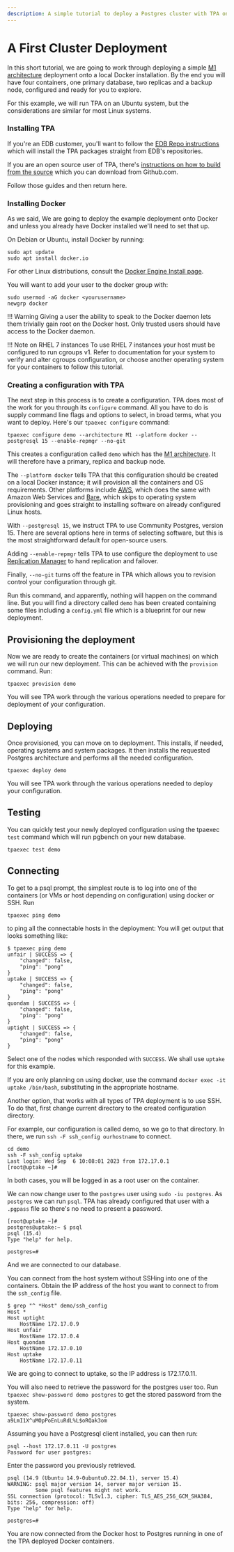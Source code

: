 ```yaml
---
description: A simple tutorial to deploy a Postgres cluster with TPA on Docker.
---
```


# A First Cluster Deployment

In this short tutorial, we are going to work through deploying a simple [M1 architecture](architecture-M1.md) deployment onto a local Docker installation. By the end you will have four containers, one primary database, two replicas and a backup node, configured and ready for you to explore.

For this example, we will run TPA on an Ubuntu system, but the considerations are similar for most Linux systems.

### Installing TPA

If you're an EDB customer, you'll want to follow the [EDB Repo instructions](INSTALL.md) which will install the TPA packages straight from EDB's repositories.

If you are an open source user of TPA, there's [instructions on how to build from the source](INSTALL-repo.md) which you can download from Github.com.

Follow those guides and then return here.


### Installing Docker

As we said, We are going to deploy the example deployment onto Docker and unless you already have Docker installed we'll need to set that up.

On Debian or Ubuntu, install Docker by running:

```
sudo apt update
sudo apt install docker.io
```

For other Linux distributions, consult the [Docker Engine Install page](https://docs.docker.com/engine/install/).

You will want to add your user to the docker group with:

```
sudo usermod -aG docker <yourusername>
newgrp docker
```

!!! Warning
    Giving a user the ability to speak to the Docker daemon
    lets them trivially gain root on the Docker host. Only trusted users
    should have access to the Docker daemon.

!!! Note on RHEL 7 instances
    To use RHEL 7 instances your host must be configured to run cgroups v1. 
    Refer to documentation for your system to verify and alter cgroups configuration, 
    or choose another operating system for your containers to follow this tutorial.


### Creating a configuration with TPA

The next step in this process is to create a configuration. TPA does most of the work for you through its `configure` command. All you have to do is supply command line flags and options to select, in broad terms, what you want to deploy. Here's our `tpaexec configure` command:

```
tpaexec configure demo --architecture M1 --platform docker --postgresql 15 --enable-repmgr --no-git
```

This creates a configuration called `demo` which has the [M1 architecture](architecture-M1/). It will therefore have a primary, replica and backup node.

The `--platform docker` tells TPA that this configuration should be created on a local Docker instance; it will provision all the containers and OS requirements. Other platforms include [AWS](platform-aws), which does the same with Amazon Web Services and [Bare](platform-bare), which skips to operating system provisioning and goes straight to installing software on already configured Linux hosts.

With `--postgresql 15`, we instruct TPA to use Community Postgres, version 15. There are several options here in terms of selecting software, but this is the most straightforward default for open-source users.

Adding `--enable-repmgr` tells TPA to use configure the deployment to use [Replication Manager](https://www.repmgr.org/) to hand replication and failover. 

Finally, `--no-git` turns off the feature in TPA which allows you to revision control your configuration through git. 

Run this command, and apparently, nothing will happen on the command line. But you will find a directory called `demo` has been created containing some files including a `config.yml` file which is a blueprint for our new deployment.

## Provisioning the deployment

Now we are ready to create the containers (or virtual machines) on which we will run our new deployment. This can be achieved with the `provision` command. Run:

```
tpaexec provision demo
```

You will see TPA work through the various operations needed to prepare for deployment of your configuration. 

## Deploying

Once provisioned, you can move on to deployment. This installs, if needed, operating systems and system packages. It then installs the requested Postgres architecture and performs all the needed configuration. 

```
tpaexec deploy demo
```

You will see TPA work through the various operations needed to deploy your configuration.


## Testing

You can quickly test your newly deployed configuration using the tpaexec `test` command which will run pgbench on your new database.

```
tpaexec test demo
```

## Connecting

To get to a psql prompt, the simplest route is to log into one of the containers (or VMs or host depending on configuration) using docker or SSH. Run 

```
tpaexec ping demo
```

to ping all the connectable hosts in the deployment: You will get output that looks something like:

```
$ tpaexec ping demo 
unfair | SUCCESS => {
    "changed": false,
    "ping": "pong"
}
uptake | SUCCESS => {
    "changed": false,
    "ping": "pong"
}
quondam | SUCCESS => {
    "changed": false,
    "ping": "pong"
}
uptight | SUCCESS => {
    "changed": false,
    "ping": "pong"
}
```

Select one of the nodes which responded with `SUCCESS`. We shall use `uptake` for this example.

If you are only planning on using docker, use the command `docker exec -it uptake /bin/bash`, substituting in the appropriate hostname.

Another option, that works with all types of TPA deployment is to use SSH. To do that, first change current directory to the created configuration directory. 

For example, our configuration is called demo, so we go to that directory. In there, we run `ssh -F ssh_config ourhostname` to connect.

```
cd demo
ssh -F ssh_config uptake
Last login: Wed Sep  6 10:08:01 2023 from 172.17.0.1
[root@uptake ~]# 
```

In both cases, you will be logged in as a root user on the container.

We can now change user to the `postgres` user using `sudo -iu postgres`. As `postgres` we can run `psql`. TPA has already configured that user with a `.pgpass` file so there's no need to present a password.

```
[root@uptake ~]# 
postgres@uptake:~ $ psql
psql (15.4)
Type "help" for help.

postgres=# 
```

And we are connected to our database.

You can connect from the host system without SSHing into one of the containers. Obtain the IP address of the host you want to connect to from the `ssh_config` file.

```
$ grep "^ *Host" demo/ssh_config 
Host *
Host uptight
    HostName 172.17.0.9
Host unfair
    HostName 172.17.0.4
Host quondam
    HostName 172.17.0.10
Host uptake
    HostName 172.17.0.11
```

We are going to connect to uptake, so the IP address is 172.17.0.11. 

You will also need to retrieve the password for the postgres user too. Run `tpaexec show-password demo postgres` to get the stored password from the system.

```
tpaexec show-password demo postgres
a9LmI1X^uMOpPoEnLuRdL%L$oRQak3om
```

Assuming you have a Postgresql client installed, you can then run:

```
psql --host 172.17.0.11 -U postgres
Password for user postgres: 
```

Enter the password you previously retrieved.

```
psql (14.9 (Ubuntu 14.9-0ubuntu0.22.04.1), server 15.4)
WARNING: psql major version 14, server major version 15.
         Some psql features might not work.
SSL connection (protocol: TLSv1.3, cipher: TLS_AES_256_GCM_SHA384, bits: 256, compression: off)
Type "help" for help.

postgres=# 
```

You are now connected from the  Docker host to Postgres running in one of the TPA deployed Docker containers.


